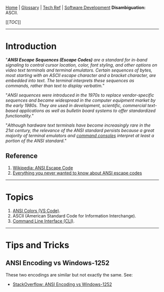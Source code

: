[Home](/Slalom-LLC/Slalom-Consulting) | [Glossary](/Glossary) | [Tech Ref](/Tech-Ref) | [Software Development](/Tech-Ref/Software-Development)
**Disambiguation:** ASCII.

[[_TOC_]]

---
# Introduction
"_***ANSI Escape Sequences (Escape Codes)*** are a standard for in-band signaling to control cursor location, color, font styling, and other options on video text terminals and terminal emulators. Certain sequences of bytes, most starting with an ASCII escape character and a bracket character, are embedded into text. The terminal interprets these sequences as commands, rather than text to display verbatim._"

"_ANSI sequences were introduced in the 1970s to replace vendor-specific sequences and became widespread in the computer equipment market by the early 1980s. They are used in development, scientific, commercial text-based applications as well as bulletin board systems to offer standardized functionality._"

"_Although hardware text terminals have become increasingly rare in the 21st century, the relevance of the ANSI standard persists because a great majority of terminal emulators and [command consoles](/Tech-Ref/CLI-\(Command-Line-Interface\)) interpret at least a portion of the ANSI standard._"

## Reference
1. [Wikipedia: ANSI Escape Code](https://en.wikipedia.org/wiki/ANSI_escape_code)
1. [Everything you never wanted to know about ANSI escape codes](https://notes.burke.libbey.me/ansi-escape-codes/)

---
# Topics
1. [ANSI Colors (VS Code)](/Tech-Ref/Microsoft/Visual-Studio/VS-Code-\(Visual-Studio-Code\)/ANSI-Colors-\(VS-Code\)).
1. ASCII (American Standard Code for Information Interchange).
1. [Command Line Interface (CLI)](/Tech-Ref/CLI-\(Command-Line-Interface\)).

---
# Tips and Tricks

## ANSI Encoding vs Windows-1252
These two encodings are similar but not exactly the same. See:
- [StackOverflow: ANSI Encoding vs Windows-1252](https://stackoverflow.com/a/62919305/418950)
